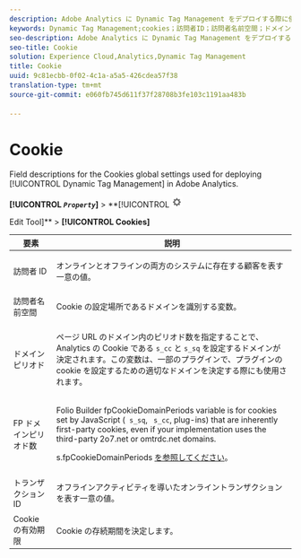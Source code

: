 ```yaml
---
description: Adobe Analytics に Dynamic Tag Management をデプロイする際に使用される Cookie のグローバル設定に関するフィールドの説明です。
keywords: Dynamic Tag Management;cookies；訪問者ID；訪問者名前空間；ドメインピリオド数；fpドメインピリオド数；トランザクションID;cookieの有効期間
seo-description: Adobe Analytics に Dynamic Tag Management をデプロイする際に使用される Cookie のグローバル設定に関するフィールドの説明です。
seo-title: Cookie
solution: Experience Cloud,Analytics,Dynamic Tag Management
title: Cookie
uuid: 9c81ecbb-0f02-4c1a-a5a5-426cdea57f38
translation-type: tm+mt
source-git-commit: e060fb745d611f37f28708b3fe103c1191aa483b

---
```



# Cookie

Field descriptions for the Cookies global settings used for deploying [!UICONTROL Dynamic Tag Management] in Adobe Analytics.

**[!UICONTROL *`Property`*]** &gt; **[!UICONTROL ![](assets/settings_gear.png)

Edit Tool]** &gt; **[!UICONTROL Cookies]**

<table id="table_2758C770C91B4025AD74009B360D71F7"> 
 <thead> 
  <tr> 
   <th colname="col1" class="entry"> 要素 </th> 
   <th colname="col2" class="entry"> 説明 </th> 
  </tr> 
 </thead>
 <tbody> 
  <tr> 
   <td colname="col1"> 訪問者 ID </td> 
   <td colname="col2"> <p>オンラインとオフラインの両方のシステムに存在する顧客を表す一意の値。 </p> </td> 
  </tr> 
  <tr> 
   <td colname="col1"> 訪問者名前空間 </td> 
   <td colname="col2"> <p>Cookie の設定場所であるドメインを識別する変数。 </p> </td>
  </tr> 
  <tr> 
   <td colname="col1"> ドメインピリオド </td> 
   <td colname="col2"> <p>ページ URL のドメイン内のピリオド数を指定することで、Analytics の Cookie である <code>s_cc</code> と <code>s_sq</code> を設定するドメインが決定されます。この変数は、一部のプラグインで、プラグインの cookie を設定するための適切なドメインを決定する際にも使用されます。 </p> </td> 
  </tr> 
  <tr> 
   <td colname="col1"> FP ドメインピリオド数 </td> 
   <td colname="col2"> <p>Folio Builder <span class="term"> fpCookieDomainPeriods</span> variable is for cookies set by JavaScript (<code> s_sq</code>, <code> s_cc</code>, plug-ins) that are inherently first-party cookies, even if your implementation uses the third-party <span class="filepath"> 2o7.net</span> or <span class="filepath"> omtrdc.net</span> domains. </p> <p>s.fpCookieDomainPeriods <a href="../../../implement/js-implementation/c-variables/configuration-variables.md#concept_8FCA630706334F54B4DCB607378BCD00" format="dita" scope="local"> を参照してください</a>。 </p> </td> 
  </tr> 
  <tr> 
   <td colname="col1"> トランザクション ID </td> 
   <td colname="col2"> <p>オフラインアクティビティを導いたオンライントランザクションを表す一意の値。 </p> </td> 
  </tr> 
  <tr> 
   <td colname="col1"> Cookie の有効期限 </td> 
   <td colname="col2"> <p>Cookie の存続期間を決定します。 </p> </td> 
  </tr> 
 </tbody> 
</table>

